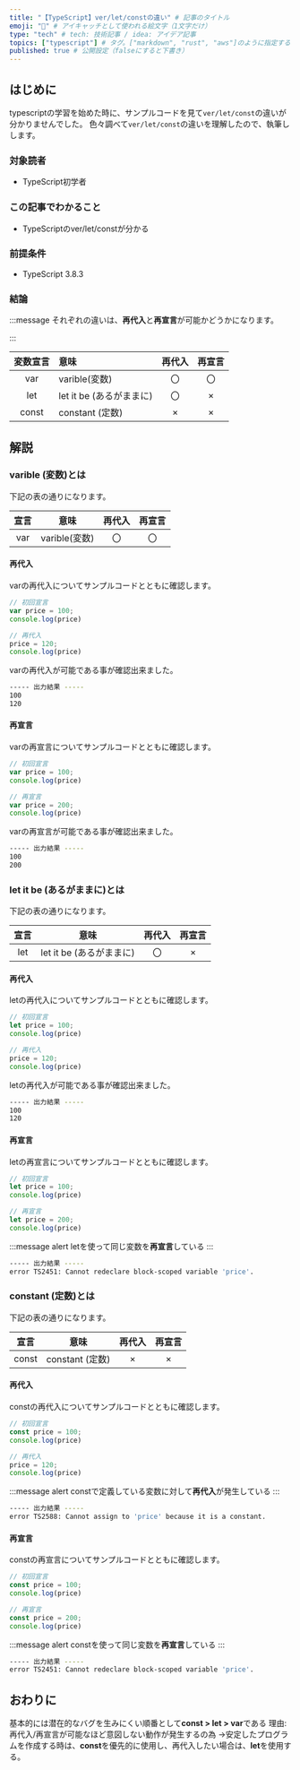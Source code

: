 ```yaml
---
title: "【TypeScript】ver/let/constの違い" # 記事のタイトル
emoji: "🥝" # アイキャッチとして使われる絵文字（1文字だけ）
type: "tech" # tech: 技術記事 / idea: アイデア記事
topics: ["typescript"] # タグ。["markdown", "rust", "aws"]のように指定する
published: true # 公開設定（falseにすると下書き）
---
```

## はじめに
typescriptの学習を始めた時に、サンプルコードを見て`ver/let/const`の違いが分かりませんでした。
色々調べて`ver/let/const`の違いを理解したので、執筆しします。

### 対象読者
- TypeScript初学者

### この記事でわかること
- TypeScriptのver/let/constが分かる


### 前提条件
- TypeScript 3.8.3

### 結論
:::message
それぞれの違いは、**再代入**と**再宣言**が可能かどうかになります。

:::

|  変数宣言  |  意味  |  再代入  |  再宣言  |
| :---: | :--- | :---: | :---: |
|  var  |  varible(変数)  |  〇  |  〇  |
|  let  |  let it be (あるがままに)  |  〇  |  ×  |
|  const  |  constant (定数)  |  ×  |  ×  |


## 解説
### varible (変数)とは
下記の表の通りになります。

|  宣言  |  意味  |  再代入  |  再宣言  |
| :---: | :---: | :---: | :---: |
|  var  |  varible(変数)  |  〇  |  〇  |


#### 再代入
varの再代入についてサンプルコードとともに確認します。
```typescript
// 初回宣言
var price = 100;
console.log(price)

// 再代入
price = 120;
console.log(price)
```
varの再代入が可能である事が確認出来ました。
```bash
----- 出力結果 -----
100
120
```
#### 再宣言
varの再宣言についてサンプルコードとともに確認します。
```typescript
// 初回宣言
var price = 100;
console.log(price)

// 再宣言
var price = 200;
console.log(price)
```
varの再宣言が可能である事が確認出来ました。
```bash
----- 出力結果 -----
100
200
```

### let it be (あるがままに)とは
下記の表の通りになります。

|  宣言  |  意味  |  再代入  |  再宣言  |
| :---: | :---: | :---: | :---: |
|  let  |  let it be (あるがままに)  |  〇  |  ×  |


#### 再代入
letの再代入についてサンプルコードとともに確認します。
```typescript
// 初回宣言
let price = 100;
console.log(price)

// 再代入
price = 120;
console.log(price)
```
letの再代入が可能である事が確認出来ました。
```bash
----- 出力結果 -----
100
120
```
#### 再宣言
letの再宣言についてサンプルコードとともに確認します。
```typescript
// 初回宣言
let price = 100;
console.log(price)

// 再宣言
let price = 200;
console.log(price)
```
:::message alert
letを使って同じ変数を**再宣言**している
:::
```bash
----- 出力結果 -----
error TS2451: Cannot redeclare block-scoped variable 'price'.
```


### constant (定数)とは
下記の表の通りになります。

|  宣言  |  意味  |  再代入  |  再宣言  |
| :---: | :---: | :---: | :---: |
|  const  |  constant (定数)  |  ×  |  ×  |


#### 再代入
constの再代入についてサンプルコードとともに確認します。
```typescript
// 初回宣言
const price = 100;
console.log(price)

// 再代入
price = 120;
console.log(price)
```
:::message alert
constで定義している変数に対して**再代入**が発生している
:::
```bash
----- 出力結果 -----
error TS2588: Cannot assign to 'price' because it is a constant.
```
#### 再宣言
constの再宣言についてサンプルコードとともに確認します。
```typescript
// 初回宣言
const price = 100;
console.log(price)

// 再宣言
const price = 200;
console.log(price)
```
:::message alert
constを使って同じ変数を**再宣言**している
:::
```bash
----- 出力結果 -----
error TS2451: Cannot redeclare block-scoped variable 'price'.
```

## おわりに
基本的には潜在的なバグを生みにくい順番として**const > let > var**である
理由: 再代入/再宣言が可能なほど意図しない動作が発生するの為
→安定したプログラムを作成する時は、**const**を優先的に使用し、再代入したい場合は、**let**を使用する。

